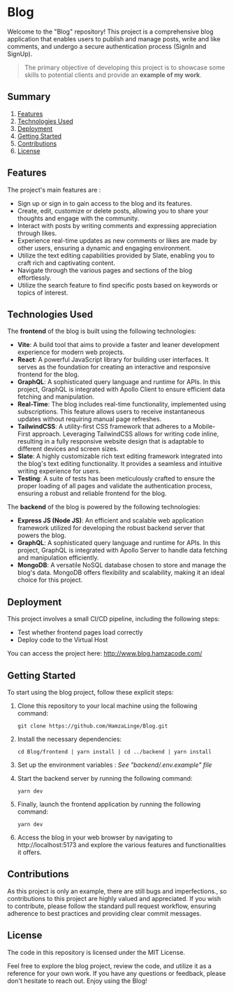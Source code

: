 # Blog

Welcome to the "Blog" repository! This project is a comprehensive blog application that enables users to publish and manage posts, write and like comments, and undergo a secure authentication process (SignIn and SignUp).

> The primary objective of developing this project is to showcase some skills to potential clients and provide an **example of my work**.

## Summary

1. [Features](#features)
2. [Technologies Used](#technologies-used)
3. [Deployment](#deployment)
4. [Getting Started](#getting-started)
5. [Contributions](#contributions)
6. [License](#license)

## <a name="features"></a>Features

The project's main features are :

- Sign up or sign in to gain access to the blog and its features.
- Create, edit, customize or delete posts, allowing you to share your thoughts and engage with the community.
- Interact with posts by writing comments and expressing appreciation through likes.
- Experience real-time updates as new comments or likes are made by other users, ensuring a dynamic and engaging environment.
- Utilize the text editing capabilities provided by Slate, enabling you to craft rich and captivating content.
- Navigate through the various pages and sections of the blog effortlessly.
- Utilize the search feature to find specific posts based on keywords or topics of interest.

## <a name="technologies-used"></a>Technologies Used

The **frontend** of the blog is built using the following technologies:

- **Vite**: A build tool that aims to provide a faster and leaner development experience for modern web projects.
- **React**: A powerful JavaScript library for building user interfaces. It serves as the foundation for creating an interactive and responsive frontend for the blog.
- **GraphQL**: A sophisticated query language and runtime for APIs. In this project, GraphQL is integrated with Apollo Client to ensure efficient data fetching and manipulation.
- **Real-Time**: The blog includes real-time functionality, implemented using subscriptions. This feature allows users to receive instantaneous updates without requiring manual page refreshes.
- **TailwindCSS**: A utility-first CSS framework that adheres to a Mobile-First approach. Leveraging TailwindCSS allows for writing code inline, resulting in a fully responsive website design that is adaptable to different devices and screen sizes.
- **Slate**: A highly customizable rich text editing framework integrated into the blog's text editing functionality. It provides a seamless and intuitive writing experience for users.
- **Testing**: A suite of tests has been meticulously crafted to ensure the proper loading of all pages and validate the authentication process, ensuring a robust and reliable frontend for the blog.

The **backend** of the blog is powered by the following technologies:

- **Express JS (Node JS)**: An efficient and scalable web application framework utilized for developing the robust backend server that powers the blog.
- **GraphQL**: A sophisticated query language and runtime for APIs. In this project, GraphQL is integrated with Apollo Server to handle data fetching and manipulation efficiently.
- **MongoDB**: A versatile NoSQL database chosen to store and manage the blog's data. MongoDB offers flexibility and scalability, making it an ideal choice for this project.

## <a name="deployment"></a>Deployment

This project involves a small CI/CD pipeline, including the following steps:

- Test whether frontend pages load correctly
- Deploy code to the Virtual Host

You can access the project here: http://www.blog.hamzacode.com/

## <a name="getting-started"></a>Getting Started

To start using the blog project, follow these explicit steps:

1. Clone this repository to your local machine using the following command:

   `git clone https://github.com/HamzaLinge/Blog.git`

2. Install the necessary dependencies:

   `cd Blog/frontend |
yarn install |
cd ../backend |
yarn install`

3. Set up the environment variables : _See "backend/.env.example" file_

4. Start the backend server by running the following command:

   `yarn dev`

5. Finally, launch the frontend application by running the following command:

   `yarn dev`

6. Access the blog in your web browser by navigating to http://localhost:5173 and explore the various features and functionalities it offers.

## <a name="contributions"></a>Contributions

As this project is only an example, there are still bugs and imperfections., so contributions to this project are highly valued and appreciated. If you wish to contribute, please follow the standard pull request workflow, ensuring adherence to best practices and providing clear commit messages.

## <a name="license"></a>License

The code in this repository is licensed under the MIT License.

Feel free to explore the blog project, review the code, and utilize it as a reference for your own work. If you have any questions or feedback, please don't hesitate to reach out. Enjoy using the Blog!
